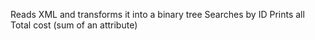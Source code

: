 Reads XML and transforms it into a binary tree
Searches by ID
Prints all
Total cost (sum of an attribute)
